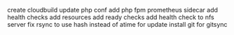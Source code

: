 create cloudbuild
update php conf
add php fpm prometheus sidecar
add health checks
add resources
add ready checks
add health check to nfs server
fix rsync to use hash instead of atime for update
install git for gitsync
